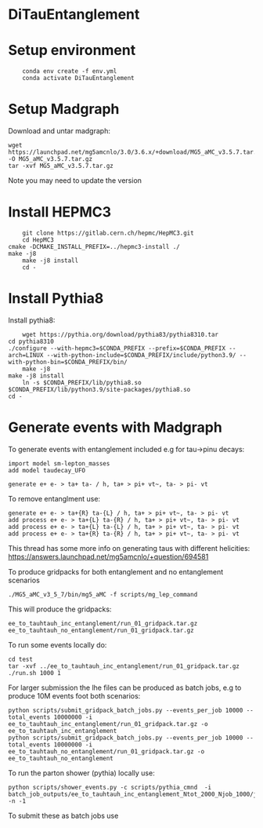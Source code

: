 # DiTauEntanglement


# Setup environment

        conda env create -f env.yml
        conda activate DiTauEntanglement

# Setup Madgraph

Download and untar madgraph:

	wget https://launchpad.net/mg5amcnlo/3.0/3.6.x/+download/MG5_aMC_v3.5.7.tar.gz -O MG5_aMC_v3.5.7.tar.gz
	tar -xvf MG5_aMC_v3.5.7.tar.gz

Note you may need to update the version

# Install HEPMC3

        git clone https://gitlab.cern.ch/hepmc/HepMC3.git
        cd HepMC3
	cmake -DCMAKE_INSTALL_PREFIX=../hepmc3-install ./
	make -j8 
        make -j8 install
        cd -

# Install Pythia8

Install pythia8:

        wget https://pythia.org/download/pythia83/pythia8310.tar
	cd pythia8310
	./configure --with-hepmc3=$CONDA_PREFIX --prefix=$CONDA_PREFIX --arch=LINUX --with-python-include=$CONDA_PREFIX/include/python3.9/ --with-python-bin=$CONDA_PREFIX/bin/
        make -j8
	make -j8 install
        ln -s $CONDA_PREFIX/lib/pythia8.so $CONDA_PREFIX/lib/python3.9/site-packages/pythia8.so
	cd -


# Generate events with Madgraph

To generate events with entanglement included e.g for tau->pinu decays:

	import model sm-lepton_masses
	add model taudecay_UFO

	generate e+ e- > ta+ ta- / h, ta+ > pi+ vt~, ta- > pi- vt	

To remove entanglment use:

	generate e+ e- > ta+{R} ta-{L} / h, ta+ > pi+ vt~, ta- > pi- vt	
	add process e+ e- > ta+{L} ta-{R} / h, ta+ > pi+ vt~, ta- > pi- vt	
	add process e+ e- > ta+{L} ta-{L} / h, ta+ > pi+ vt~, ta- > pi- vt	
	add process e+ e- > ta+{R} ta-{R} / h, ta+ > pi+ vt~, ta- > pi- vt	

This thread has some more info on generating taus with different helicities: https://answers.launchpad.net/mg5amcnlo/+question/694581


To produce gridpacks for both entanglement and no entanglement scenarios

	./MG5_aMC_v3_5_7/bin/mg5_aMC -f scripts/mg_lep_command 

This will produce the gridpacks:

	ee_to_tauhtauh_inc_entanglement/run_01_gridpack.tar.gz 
	ee_to_tauhtauh_no_entanglement/run_01_gridpack.tar.gz 

To run some events locally do:

	cd test
	tar -xvf ../ee_to_tauhtauh_inc_entanglement/run_01_gridpack.tar.gz 
	./run.sh 1000 1 

For larger submission the lhe files can be produced as batch jobs, e.g to produce 10M events foot both scenarios:

	python scripts/submit_gridpack_batch_jobs.py --events_per_job 10000 --total_events 10000000 -i ee_to_tauhtauh_inc_entanglement/run_01_gridpack.tar.gz -o ee_to_tauhtauh_inc_entanglement
	python scripts/submit_gridpack_batch_jobs.py --events_per_job 10000 --total_events 10000000 -i ee_to_tauhtauh_no_entanglement/run_01_gridpack.tar.gz -o ee_to_tauhtauh_no_entanglement

To run the parton shower (pythia) locally use:

	python scripts/shower_events.py -c scripts/pythia_cmnd  -i batch_job_outputs/ee_to_tauhtauh_inc_entanglement_Ntot_2000_Njob_1000/job_output_0/events_0.lhe -n -1

To submit these as batch jobs use
